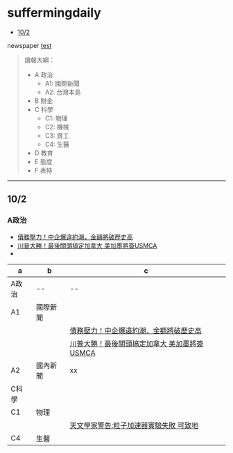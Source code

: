 suffermingdaily
===
* [10/2](#20181002)

newspaper
[test](https://www.facebook.com/suffermingl)

> 讀報大綱：
> - A 政治
>   * A1: 國際新聞
>   * A2: 台灣本島
> - B 財金
> - C 科學
>   * C1: 物理
>   * C2: 機械
>   * C3: 資工
>   * C4: 生醫
> - D 教育
> - E 態度
> - F 表特

* * *

<h2 id="20181002">10/2</h2>
<h3 id="20181002-politics">A政治</h3>

 - [債務壓力！中企爆違約潮，金額將破歷史高](https://moptt.tw/p/Gossiping.M.1538438745.A.34D)
 - [川普大勝！最後關頭搞定加拿大 美加墨將簽USMCA](https://moptt.tw/p/Gossiping.M.1538427149.A.1F4)
 - 

|a|b|c|
|--|--|--|
|A政治|--|--|
|A1|國際新聞||
|  |  |[債務壓力！中企爆違約潮，金額將破歷史高](https://moptt.tw/p/Gossiping.M.1538438745.A.34D)|
|  |  |[川普大勝！最後關頭搞定加拿大 美加墨將簽USMCA](https://moptt.tw/p/Gossiping.M.1538427149.A.1F4)|
|A2|國內新聞|xx|
|C科學|  |  |
|C1|物理|  |
|  |  |[天文學家警告:粒子加速器實驗失敗 可致地](https://moptt.tw/p/Gossiping.M.1538406299.A.824)|
|C4|生醫||
